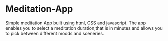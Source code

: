 # Meditation-App

Simple meditation App built using html, CSS and javascript. The app enables you to select a meditation duration,that is in minutes and allows you to pick between different moods and sceneries.
